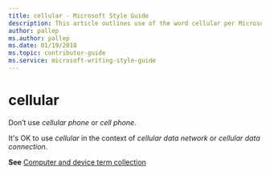 ```yaml
---
title: cellular - Microsoft Style Guide
description: This article outlines use of the word cellular per Microsoft style guidelines.
author: pallep
ms.author: pallep
ms.date: 01/19/2018
ms.topic: contributor-guide
ms.service: microsoft-writing-style-guide
---
```


# cellular

Don’t use *cellular phone* or *cell phone*. 

It's OK to use *cellular* in the context of *cellular data network* or *cellular data connection*.

**See** [Computer and device term collection](~/a-z-word-list-term-collections/term-collections/computer-device-terms.md)
